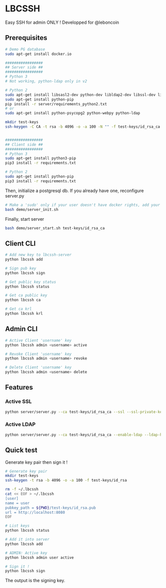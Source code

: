 # LBCSSH

Easy SSH for admin ONLY !
Developped for @leboncoin

## Prerequisites

```bash
# Demo PG database
sudo apt-get install docker.io

#################
## Server side ##
#################
# Python 3
# Not working, python-ldap only in v2

# Python 2
sudo apt-get install libsasl2-dev python-dev libldap2-dev libssl-dev libpq-dev
sudo apt-get install python-pip
pip install -r server/requirements_python2.txt
# or
sudo apt-get install python-psycopg2 python-webpy python-ldap

mkdir test-keys
ssh-keygen -C CA -t rsa -b 4096 -o -a 100 -N "" -f test-keys/id_rsa_ca # without passphrase


#################
## Client side ##
#################
# Python 3
sudo apt-get install python3-pip
pip3 install -r requirements.txt

# Python 2
sudo apt-get install python-pip
pip3 install -r requirements.txt
```

Then, initialize a postgresql db. If you already have one, reconfigure server.py
```bash
# Make a 'sudo' only if your user doesn't have docker rights, add your user into docker group
bash demo/server_init.sh
```

Finally, start server
```bash
bash demo/server_start.sh test-keys/id_rsa_ca
```

## Client CLI

```bash
# Add new key to lbcssh-server
python lbcssh add

# Sign pub key
python lbcssh sign

# Get public key status
python lbcssh status

# Get ca public key
python lbcssh ca

# Get ca krl
python lbcssh krl
```

## Admin CLI

```bash
# Active Client 'username' key
python lbcssh admin <username> active

# Revoke Client 'username' key
python lbcssh admin <username> revoke

# Delete Client 'username' key
python lbcssh admin <username> delete
```


## Features

### Active SSL
```bash
python server/server.py --ca test-keys/id_rsa_ca --ssl --ssl-private-key ssl/server.key --ssl-certificate ssl/server.pem
```

### Active LDAP
```bash
python server/server.py --ca test-keys/id_rsa_ca --enable-ldap --ldap-host ldap.domain.fr --ldap-binddn 'CN=%s,OU=Utilisateurs,DC=fr'
```


## Quick test

Generate key pair then sign it !

```bash
# Generate key pair
mkdir test-keys
ssh-keygen -t rsa -b 4096 -o -a 100 -f test-keys/id_rsa

rm -f ~/.lbcssh
cat << EOF > ~/.lbcssh
[user]
name = user
pubkey_path = ${PWD}/test-keys/id_rsa.pub
url = http://localhost:8080
EOF

# List keys
python lbcssh status

# Add it into server
python lbcssh add

# ADMIN: Active key
python lbcssh admin user active

# Sign it !
python lbcssh sign
```
The output is the signing key.
